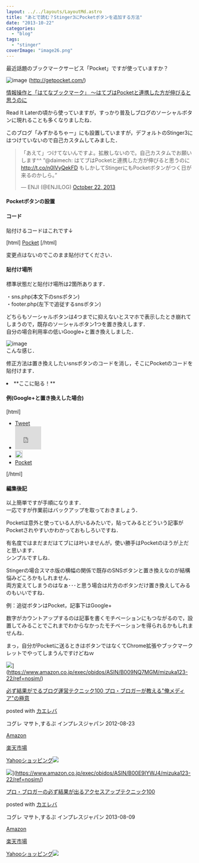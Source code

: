 ```yaml
---
layout: ../../layouts/LayoutMd.astro
title: "あとで読む？Stinger3にPocketボタンを追加する方法"
date: "2013-10-22"
categories: 
  - "blog"
tags: 
  - "stinger"
coverImage: "image26.png"
---
```


最近話題のブックマークサービス「Pocket」ですが使っていますか？

![image](/archive/images/image26.png "image")
(http://getpocket.com/)

[情報操作と「はてなブックマーク」 ～はてブはPocketと連携した方が伸びると思うのに](http://rentalhomepage.com/hateb/)

Read It Laterの頃から使っていますが，すっかり普及しブログのソーシャルボタンに現れることも多くなりましたね．

このブログ「みずかるちゃー」にも設置していますが，デフォルトのStinger3にはつけていないので自己カスタムしてみました．

<blockquote class="twitter-tweet"><p>「あえて」つけてないんですよ。拡散しないので。自己カスタムでお願いします^^ “@daimech: はてブはPocketと連携した方が伸びると思うのに <a href="http://t.co/n0lVyQekFD">http://t.co/n0lVyQekFD</a> もしかしてStingerにもPocketボタンがつく日が来るのかしら。”</p>— ENJI (@ENJILOG) <a href="https://twitter.com/ENJILOG/statuses/392486497498439680">October 22, 2013</a></blockquote>
<script src="//platform.twitter.com/widgets.js" async charset="utf-8"></script>

#### Pocketボタンの設置

#### コード

貼付けるコードはこれです↓

\[html\] <a href="https://getpocket.com/save" class="pocket-btn" data-lang="en" data-save-url="<?php get\_permalink(); ?>" data-pocket-count="vertical" data-pocket-align="left" >Pocket</a> <script type="text/javascript">!function(d,i){if(!d.getElementById(i)){var j=d.createElement("script");j.id=i;j.src="https://widgets.getpocket.com/v1/j/btn.js?v=1";var w=d.getElementById(i);d.body.appendChild(j);}}(document,"pocket-btn-js");</script> \[/html\]

変更点はないのでこのまま貼付けてください．

#### 貼付け場所

標準状態だと貼付け場所は2箇所あります．

・sns.php(本文下のsnsボタン)  
・footer.php(左下で追従するsnsボタン)

どちらもソーシャルボタンは4つまでに抑えないとスマホで表示したとき崩れてしまうので，既存のソーシャルボタン1つを置き換えします．  
自分の場合利用率の低いGoogle+と置き換えしました．

![image](/archive/images/image27.png "image")  
こんな感じ．

修正方法は置き換えしたいsnsボタンのコードを消し，そこにPocketのコードを貼付けます．

<li>**ここに貼る！**</li>

#### 例(Google+と置き換えした場合)

\[html\] <div class="sns"> <ul class="snsb clearfix"> <li> <a href="https://twitter.com/share" class="twitter-share-button" data-count="vertical" data-via="mizuka123" data-url="<?php the\_permalink(); ?>" data-text="<?php the\_title(); ?>">Tweet</a><script type="text/javascript" src="//platform.twitter.com/widgets.js"></script> </li> <li> <iframe src="http://www.facebook.com/plugins/like.php?href=<?php the\_permalink(); ?>&amp;layout=box\_count&amp;show\_faces=false&amp;width=50&amp;action=like&amp;colorscheme=light&amp;height=62" scrolling="no" frameborder="0" style="border:none; overflow:hidden; width:70px; height:62px;" allowTransparency="true"></iframe> </li> <li> <a href="http://b.hatena.ne.jp/entry/<?php the\_permalink(); ?>" class="hatena-bookmark-button" data-hatena-bookmark-title="<?php the\_title(); ?>｜<?php bloginfo('name'); ?>" data-hatena-bookmark-layout="vertical" title="このエントリーをはてなブックマークに追加"><img src="http://b.st-hatena.com/images/entry-button/button-only.gif" alt="このエントリーをはてなブックマークに追加" width="20" height="20" style="border: none;" /></a><script type="text/javascript" src="http://b.st-hatena.com/js/bookmark\_button.js" charset="utf-8" async="async"></script> </li> <li> <a href="https://getpocket.com/save" class="pocket-btn" data-lang="en" data-save-url="<?php get\_permalink(); ?>" data-pocket-count="vertical" data-pocket-align="left" >Pocket</a> <script type="text/javascript">!function(d,i){if(!d.getElementById(i)){var j=d.createElement("script");j.id=i;j.src="https://widgets.getpocket.com/v1/j/btn.js?v=1";var w=d.getElementById(i);d.body.appendChild(j);}}(document,"pocket-btn-js");</script> </li> </ul> </div> \[/html\]

#### 編集後記

以上簡単ですが手順になります．  
一応ですが作業前はバックアップを取っておきましょう．

Pocketは意外と使っている人がいるみたいで，貼ってみるとどういう記事がPocketされやすいかわかっておもしろいですね．

有名度ではまだまだはてブには叶いませんが，使い勝手はPocketのほうが上だと思います．  
シンプルですしね．

Stingerの場合スマホ版の横幅の関係で既存のSNSボタンと置き換えなのが結構悩みどころかもしれません．  
両方変えてしまうのはなぁ･･･と思う場合は片方のボタンだけ置き換えしてみるのもいいですね．

例：追従ボタンはPocket，記事下はGoogle+

数字がカウントアップするのは記事を書くモチベーションにもつながるので，設置してみることでこれまでわからなかったモチベーションを得られるかもしれませんね．

まっ，自分がPocketに送るときはボタンではなくてChrome拡張やブックマークレットでやってしまうんですけどねｗ

![](/archive/images/51R5X8BZm-L._SL160_.jpg)](https://www.amazon.co.jp/exec/obidos/ASIN/B009NQ7MGM/mizuka123-22/ref=nosim/)

[必ず結果がでるブログ運営テクニック100 プロ・ブロガーが教える"俺メディア"の極意](https://www.amazon.co.jp/exec/obidos/ASIN/B009NQ7MGM/mizuka123-22/ref=nosim/)

posted with [カエレバ](http://kaereba.com)

コグレ マサト,するぷ インプレスジャパン 2012-08-23

[Amazon](http://www.amazon.co.jp/gp/search?keywords=%8B%C9%88%D3%20%83u%83%8D%83O%89%5E%89c%83e%83N%83j%83b%83N100&__mk_ja_JP=%83J%83%5E%83J%83i&tag=mizuka123-22 "アマゾン")

[楽天市場](http://hb.afl.rakuten.co.jp/hgc/032b53ee.4b34c5ee.0f4a541e.f440145e/?pc=http%3A%2F%2Fsearch.rakuten.co.jp%2Fsearch%2Fmall%2F%25E6%25A5%25B5%25E6%2584%258F%2520%25E3%2583%2596%25E3%2583%25AD%25E3%2582%25B0%25E9%2581%258B%25E5%2596%25B6%25E3%2583%2586%25E3%2582%25AF%25E3%2583%258B%25E3%2583%2583%25E3%2582%25AF100%2F-%2Ff.1-p.1-s.1-sf.0-st.A-v.2%3Fx%3D0%26scid%3Daf_ich_link_urltxt%26m%3Dhttp%3A%2F%2Fm.rakuten.co.jp%2F "楽天市場")

[Yahooショッピング![](//ad.jp.ap.valuecommerce.com/servlet/gifbanner?sid=3066752&pid=881990642)](//ck.jp.ap.valuecommerce.com/servlet/referral?sid=3066752&pid=881990642&vc_url=http%3A%2F%2Fshopping.search.yahoo.co.jp%2Fsearch%3FuIv%3Don%26ei%3DUTF-8%26tab_ex%3Dcommerce%26slider%3D0%26va%3D%25E6%25A5%25B5%25E6%2584%258F%2520%25E3%2583%2596%25E3%2583%25AD%25E3%2582%25B0%25E9%2581%258B%25E5%2596%25B6%25E3%2583%2586%25E3%2582%25AF%25E3%2583%258B%25E3%2583%2583%25E3%2582%25AF100 "Yahooショッピング")

![](/archive/images/51OmKlbWagL._SL160_.jpg)](https://www.amazon.co.jp/exec/obidos/ASIN/B00E9IYWJ4/mizuka123-22/ref=nosim/)

[プロ・ブロガーの必ず結果が出るアクセスアップテクニック100](https://www.amazon.co.jp/exec/obidos/ASIN/B00E9IYWJ4/mizuka123-22/ref=nosim/)

posted with [カエレバ](http://kaereba.com)

コグレ マサト,するぷ インプレスジャパン 2013-08-09

[Amazon](http://www.amazon.co.jp/gp/search?keywords=%83A%83N%83Z%83X%83A%83b%83v%83e%83N%83j%83b%83N100%20%83v%83%8D%81E%83u%83%8D%83K%81%5B&__mk_ja_JP=%83J%83%5E%83J%83i&tag=mizuka123-22 "アマゾン")

[楽天市場](http://hb.afl.rakuten.co.jp/hgc/032b53ee.4b34c5ee.0f4a541e.f440145e/?pc=http%3A%2F%2Fsearch.rakuten.co.jp%2Fsearch%2Fmall%2F%25E3%2582%25A2%25E3%2582%25AF%25E3%2582%25BB%25E3%2582%25B9%25E3%2582%25A2%25E3%2583%2583%25E3%2583%2597%25E3%2583%2586%25E3%2582%25AF%25E3%2583%258B%25E3%2583%2583%25E3%2582%25AF100%2520%25E3%2583%2597%25E3%2583%25AD%25E3%2583%25BB%25E3%2583%2596%25E3%2583%25AD%25E3%2582%25AC%25E3%2583%25BC%2F-%2Ff.1-p.1-s.1-sf.0-st.A-v.2%3Fx%3D0%26scid%3Daf_ich_link_urltxt%26m%3Dhttp%3A%2F%2Fm.rakuten.co.jp%2F "楽天市場")

[Yahooショッピング![](//ad.jp.ap.valuecommerce.com/servlet/gifbanner?sid=3066752&pid=881990642)](//ck.jp.ap.valuecommerce.com/servlet/referral?sid=3066752&pid=881990642&vc_url=http%3A%2F%2Fshopping.search.yahoo.co.jp%2Fsearch%3FuIv%3Don%26ei%3DUTF-8%26tab_ex%3Dcommerce%26slider%3D0%26va%3D%25E3%2582%25A2%25E3%2582%25AF%25E3%2582%25BB%25E3%2582%25B9%25E3%2582%25A2%25E3%2583%2583%25E3%2583%2597%25E3%2583%2586%25E3%2582%25AF%25E3%2583%258B%25E3%2583%2583%25E3%2582%25AF100%2520%25E3%2583%2597%25E3%2583%25AD%25E3%2583%25BB%25E3%2583%2596%25E3%2583%25AD%25E3%2582%25AC%25E3%2583%25BC "Yahooショッピング")
